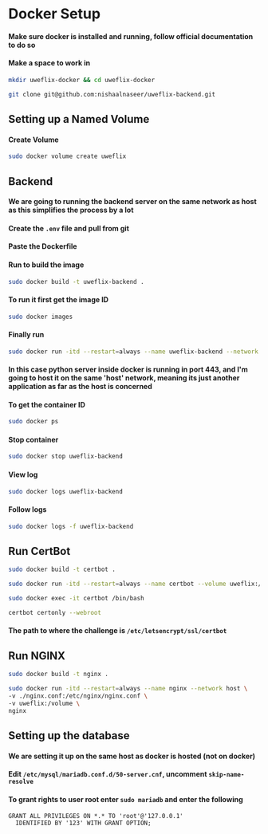 # Docker Setup

#### Make sure docker is installed and running, follow official documentation to do so
#### Make a space to work in
```bash
mkdir uweflix-docker && cd uweflix-docker
```
```bash
git clone git@github.com:nishaalnaseer/uweflix-backend.git
```

## Setting up a Named Volume

#### Create Volume
```bash
sudo docker volume create uweflix
```

## Backend

#### We are going to running the backend server on the same network as host as this simplifies the process by a lot
#### Create the ```.env``` file and pull from git
#### Paste the Dockerfile 
#### Run to build the image
```bash
sudo docker build -t uweflix-backend .
```
#### To run it first get the image ID
```bash
sudo docker images
```

#### Finally run
```bash
sudo docker run -itd --restart=always --name uweflix-backend --network host --volume uweflix:/volume  uweflix-backend
```
#### In this case python server inside docker is running in port 443, and I'm going to host it on the same 'host' network, meaning its just another application as far as the host is concerned

#### To get the container ID
```bash
sudo docker ps
```

#### Stop container
```bash
sudo docker stop uweflix-backend
```

#### View log 
```bash
sudo docker logs uweflix-backend
```

#### Follow logs 
```bash
sudo docker logs -f uweflix-backend
```

## Run CertBot

```bash
sudo docker build -t certbot .
```

```bash
sudo docker run -itd --restart=always --name certbot --volume uweflix:/etc/letsencrypt certbot
```
```bash
sudo docker exec -it certbot /bin/bash 
```
```bash
certbot certonly --webroot
```
#### The path to where the challenge is ```/etc/letsencrypt/ssl/certbot```
## Run NGINX
```bash
sudo docker build -t nginx .
```

```bash
sudo docker run -itd --restart=always --name nginx --network host \
-v ./nginx.conf:/etc/nginx/nginx.conf \
-v uweflix:/volume \
nginx
```

## Setting up the database
#### We are setting it up on the same host as docker is hosted (not on docker)
#### Edit ```/etc/mysql/mariadb.conf.d/50-server.cnf```, uncomment ```skip-name-resolve```
#### To grant rights to user root enter ```sudo mariadb``` and enter the following 
```
GRANT ALL PRIVILEGES ON *.* TO 'root'@'127.0.0.1' 
  IDENTIFIED BY '123' WITH GRANT OPTION;
```